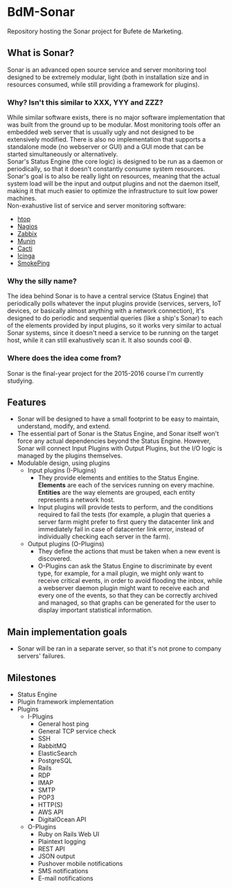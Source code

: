 BdM-Sonar
=========
Repository hosting the Sonar project for Bufete de Marketing.

## What is Sonar?
Sonar is an advanced open source service and server monitoring tool designed to be extremely modular, light (both in installation size and in resources consumed, while still providing a framework for plugins).

### Why? Isn't this similar to XXX, YYY and ZZZ?
While similar software exists, there is no major software implementation that was built from the ground up to be modular. Most monitoring tools offer an embedded web server that is usually ugly and not designed to be extensively modified. There is also no implementation that supports a standalone mode (no webserver or GUI) and a GUI mode that can be started simultaneously or alternatively.  
Sonar's Status Engine (the core logic) is designed to be run as a daemon or periodically, so that it doesn't constantly consume system resources.  
Sonar's goal is to also be really light on resources, meaning that the actual system load will be the input and output plugins and not the daemon itself, making it that much easier to optimize the infrastructure to suit low power machines.  
Non-exahustive list of service and server monitoring software:
- [htop](http://hisham.hm/htop/ "htop")
- [Nagios](https://www.nagios.com/solutions/linux-service-monitoring "Nagios")
- [Zabbix](http://www.zabbix.com/ "Zabbix")
- [Munin](http://munin-monitoring.org/ "Munin")
- [Cacti](http://www.cacti.net/ "Cacti")
- [Icinga](https://www.icinga.org "Icinga")
- [SmokePing](http://oss.oetiker.ch/smokeping/ "SmokePing")


### Why the silly name?
The idea behind Sonar is to have a central service (Status Engine) that periodically polls whatever the input plugins provide (services, servers, IoT devices, or basically almost anything with a network connection), it's designed to do periodic and sequential queries (like a ship's Sonar) to each of the elements provided by input plugins, so it works very similar to actual Sonar systems, since it doesn't need a service to be running on the target host, while it can still exahustively scan it. It also sounds cool :smile:.

### Where does the idea come from?
Sonar is the final-year project for the 2015-2016 course I'm currently studying.

## Features
- Sonar will be designed to have a small footprint to be easy to maintain, understand, modify, and extend.
- The essential part of Sonar is the Status Engine, and Sonar itself won't force any actual dependencies beyond the Status Engine. However, Sonar will connect Input Plugins with Output Plugins, but the I/O logic is managed by the plugins themselves.
- Modulable design, using plugins
  - Input plugins (I-Plugins)
    - They provide elements and entities to the Status Engine. **Elements** are each of the services running on every machine. **Entities** are the way elements are grouped, each entity represents a network host.
    - Input plugins will provide tests to perform, and the conditions required to fail the tests (for example, a plugin that queries a server farm might prefer to first query the datacenter link and immediately fail in case of datacenter link error, instead of individually checking each server in the farm).
  - Output plugins (O-Plugins)
    - They define the actions that must be taken when a new event is discovered.
    - O-Plugins can ask the Status Engine to discriminate by event type, for example, for a mail plugin, we might only want to receive critical events, in order to avoid flooding the inbox, while a webserver daemon plugin might want to receive each and every one of the events, so that they can be correctly archived and managed, so that graphs can be generated for the user to display important statistical information.

## Main implementation goals 
- Sonar will be ran in a separate server, so that it's not prone to company servers' failures.

## Milestones
- Status Engine
- Plugin framework implementation
- Plugins
  - I-Plugins
    - General host ping
    - General TCP service check
    - SSH
    - RabbitMQ
    - ElasticSearch
    - PostgreSQL
    - Rails
    - RDP
    - IMAP
    - SMTP
    - POP3
    - HTTP(S)
    - AWS API
    - DigitalOcean API
  - O-Plugins
    - Ruby on Rails Web UI
    - Plaintext logging
    - REST API
    - JSON output
    - Pushover mobile notifications
    - SMS notifications
    - E-mail notifications